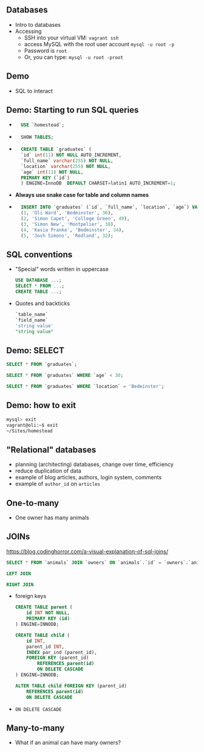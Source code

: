 ## Databases

- Intro to databases
- Accessing
    - SSH into your virtual VM:
        `vagrant ssh`
    - access MySQL with the root user account
        `mysql -u root -p`
    - Password is `root`
    - Or, you can type:
        `mysql -u root -proot`

## Demo

- SQL to interact

## Demo: Starting to run SQL queries

- ```sql
    USE `homestead`;
    ```
- ```sql
    SHOW TABLES;
    ```
- ```sql
    CREATE TABLE `graduates` (
    `id` int(11) NOT NULL AUTO_INCREMENT,
    `full_name` varchar(255) NOT NULL,
    `location` varchar(255) NOT NULL,
    `age` int(11) NOT NULL,
    PRIMARY KEY (`id`)
    ) ENGINE=InnoDB  DEFAULT CHARSET=latin1 AUTO_INCREMENT=1;
    ```
- **Always use snake case for table and column names**
- ```sql
    INSERT INTO `graduates` (`id`, `full_name`, `location`, `age`) VALUES
    (1, 'Oli Ward', 'Bedminster', 36),
    (2, 'Simon Capet', 'College Green', 49),
    (3, 'Simon New', 'Montpelier', 38),
    (4, 'Kasia Pranke', 'Bedminster', 34),
    (5, 'Josh Simons', 'Redland', 32);
    ```

## SQL conventions

- "Special" words written in uppercase
    ```sql
    USE DATABASE ...;
    SELECT * FROM ...;
    CREATE TABLE ...;
    ```
- Quotes and backticks
    ```sql
    `table_name`
    `field_name`
    'string value'
    "string value"
   ```

## Demo: SELECT

```sql
SELECT * FROM `graduates`;

SELECT * FROM `graduates` WHERE `age` < 30;

SELECT * FROM `graduates` WHERE `location` = 'Bedminster';
```

## Demo: how to exit

```bash
mysql> exit
vagrant@oli:~$ exit
~/Sites/homestead
```

## "Relational" databases

- planning (architecting) databases, change over time, efficiency
- reduce duplication of data
- example of blog articles, authors, login system, comments
- example of `author_id` on `articles`

## One-to-many

- One owner has many animals

## JOINs

https://blog.codinghorror.com/a-visual-explanation-of-sql-joins/

```sql
SELECT * FROM `animals` JOIN `owners` ON `animals`.`id` = `owners`.`animal_id`;
```

```sql
LEFT JOIN
```

```sql
RIGHT JOIN
```

- foreign keys
    ```sql
    CREATE TABLE parent (
        id INT NOT NULL,
        PRIMARY KEY (id)
    ) ENGINE=INNODB;

    CREATE TABLE child (
        id INT,
        parent_id INT,
        INDEX par_ind (parent_id),
        FOREIGN KEY (parent_id)
            REFERENCES parent(id)
            ON DELETE CASCADE
    ) ENGINE=INNODB;
    ```

    ```sql
    ALTER TABLE child FOREIGN KEY (parent_id)
        REFERENCES parent(id)
        ON DELETE CASCADE
    ```
- `ON DELETE CASCADE`


## Many-to-many
- What if an animal can have many owners?
